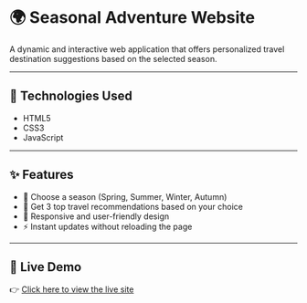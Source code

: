 # 🌍 Seasonal Adventure Website

A dynamic and interactive web application that offers personalized travel destination suggestions based on the selected season.

---

## 📁 Technologies Used

- HTML5  
- CSS3  
- JavaScript

---

## ✨ Features

- 🔄 Choose a season (Spring, Summer, Winter, Autumn)  
- 🧭 Get 3 top travel recommendations based on your choice  
- 🎨 Responsive and user-friendly design  
- ⚡ Instant updates without reloading the page

---

## 🚀 Live Demo

👉 [Click here to view the live site](https://renukabondapalli.github.io/Seasonal_Adventure_Website/)





